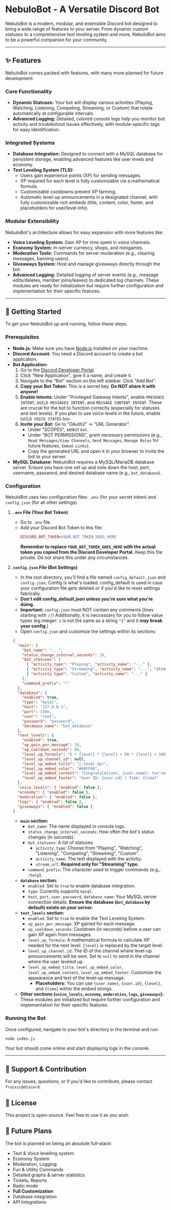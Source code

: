 # NebuloBot - A Versatile Discord Bot


NebuloBot is a modern, modular, and extensible Discord bot designed to bring a wide range of features to your server. From dynamic custom statuses to a comprehensive text leveling system and more, NebuloBot aims to be a powerful companion for your community.

---

## ✨ Features

NebuloBot comes packed with features, with many more planned for future development.

### Core Functionality
*   **Dynamic Statuses:** Your bot will display various activities (Playing, Watching, Listening, Competing, Streaming, or Custom) that rotate automatically at configurable intervals.
*   **Advanced Logging:** Detailed, colored console logs help you monitor bot activity and troubleshoot issues effectively, with module-specific tags for easy identification.

### Integrated Systems
*   **Database Integration:** Designed to connect with a MySQL database for persistent storage, enabling advanced features like user levels and economy.
*   **Text Leveling System (TLS):**
    *   Users gain experience points (XP) for sending messages.
    *   XP required for each level is fully customizable via a mathematical formula.
    *   Customizable cooldowns prevent XP farming.
    *   Automatic level-up announcements in a designated channel, with fully customizable rich embeds (title, content, color, footer, and placeholders for user/level info).

### Modular Extensibility
NebuloBot's architecture allows for easy expansion with more features like:
*   **Voice Leveling System:** Gain XP for time spent in voice channels.
*   **Economy System:** In-server currency, shops, and minigames.
*   **Moderation Tools:** Commands for server moderation (e.g., clearing messages, banning users).
*   **Giveaways System:** Host and manage giveaways directly through the bot.
*   **Advanced Logging:** Detailed logging of server events (e.g., message edits/deletes, member joins/leaves) to dedicated log channels.
These modules are ready for initialization but require further configuration and implementation for their specific features.

---

## 🚀 Getting Started

To get your NebuloBot up and running, follow these steps.

### Prerequisites
*   **Node.js:** Make sure you have [Node.js](https://nodejs.org/en/download/) installed on your machine.
*   **Discord Account:** You need a Discord account to create a bot application.
*   **Bot Application:**
    1.  Go to the [Discord Developer Portal](https://discord.com/developers/applications).
    2.  Click "New Application", give it a name, and create it.
    3.  Navigate to the "Bot" section on the left sidebar. Click "Add Bot".
    4.  **Copy your Bot Token:** This is a secret key. **Do NOT share it with anyone!**
    5.  **Enable Intents:** Under "Privileged Gateway Intents", enable `PRESENCE INTENT`, `GUILD MESSAGES INTENT`, and `MESSAGE CONTENT INTENT`. These are crucial for the bot to function correctly (especially for statuses and text levels). If you plan to use voice levels in the future, enable `GUILD VOICE STATES` too.
    6.  **Invite your Bot:** Go to "OAuth2" -> "URL Generator".
        *   Under "SCOPES", select `bot`.
        *   Under "BOT PERMISSIONS", grant necessary permissions (e.g., `Read Messages/View Channels`, `Send Messages`, `Manage Roles` for future features, `Embed Links`).
        *   Copy the generated URL and open it in your browser to invite the bot to your server.
*   **MySQL Database:** NebuloBot requires a MySQL/MariaDB database server. Ensure you have one set up and note down the host, port, username, password, and desired database name (e.g., `bot_database`).

### Configuration
NebuloBot uses two configuration files: `.env` (for your secret token) and `config.json` (for all other settings).

1.  **`.env` File (Your Bot Token)**
    *   Go to `.env` file.
    *   Add your Discord Bot Token to this file:
        ```ini
        DISCORD_BOT_TOKEN=YOUR_BOT_TOKEN_GOES_HERE
        ```
        **Remember to replace `YOUR_BOT_TOKEN_GOES_HERE` with the actual token you copied from the Discord Developer Portal.** Keep this file private. Do not share this under any circumstances.

2.  **`config.json` File (Bot Settings)**
    *   In the root directory, you'll find a file named `config_default.json` and `config.json`. Config is what's loaded. config_default is used in case your configuration file gets deleted or if you'd like to reset settings fabrically.
    *   **Don't edit config_default.json unless you're sure what you're doing.**
    *   **Important:** `config.json` must NOT contain any comments (lines starting with `//`) Additionally, it is neccessary for you to follow value types (eg integer: `1` is not the same as a string `"1"` and it **may break your config**.)
    *   Open `config.json` and customize the settings within its sections:

    ```json
    {
      "main": {
        "bot_name": "...",
        "status_change_interval_seconds": 10,
        "bot_statuses": [
          { "activity_type": "Playing", "activity_name": "..." },
          { "activity_type": "Streaming", "activity_name": "...", "stream_url": "..." },
          { "activity_type": "Custom", "activity_name": "..." }
        ],
        "command_prefix": "!"
      },
      "database": {
        "enabled": true,
        "type": "mysql",
        "host": "127.0.0.1",
        "port": 3306,
        "user": "root",
        "password": "password",
        "database_name": "bot_database"
      },
      "text_levels": {
        "enabled": true,
        "xp_gain_per_message": 10,
        "xp_cooldown_seconds": 60,
        "level_up_formula": "5 * {level} * {level} + 50 * {level} + 100",
        "level_up_channel_id": null,
        "level_up_embed_title": "🎉 Level Up!",
        "level_up_embed_color": "#00FF00",
        "level_up_embed_content": "Congratulations, {user.name}! You've reached **Level {level}**!",
        "level_up_embed_footer": "User ID: {user.id} | Time: {time}"
      },
      "voice_levels": { "enabled": false },
      "economy": { "enabled": false },
      "moderation": { "enabled": false },
      "logs": { "enabled": false },
      "giveaways": { "enabled": false }
    }
    ```
    *   **`main` section:**
        *   `bot_name`: The name displayed in console logs.
        *   `status_change_interval_seconds`: How often the bot's status changes (in seconds).
        *   `bot_statuses`: A list of statuses.
            *   `activity_type`: Choose from "Playing", "Watching", "Listening", "Competing", "Streaming", "Custom".
            *   `activity_name`: The text displayed with the activity.
            *   `stream_url`: **Required only for "Streaming" type.**
        *   `command_prefix`: The character used to trigger commands (e.g., `!help`).
    *   **`database` section:**
        *   `enabled`: Set to `true` to enable database integration.
        *   `type`: Currently supports `mysql`.
        *   `host`, `port`, `user`, `password`, `database_name`: Your MySQL server connection details. **Ensure the database (`bot_database` by default) exists on your server.**
    *   **`text_levels` section:**
        *   `enabled`: Set to `true` to enable the Text Leveling System.
        *   `xp_gain_per_message`: XP gained for each message.
        *   `xp_cooldown_seconds`: Cooldown (in seconds) before a user can gain XP again from messages.
        *   `level_up_formula`: A mathematical formula to calculate XP needed for the next level. `{level}` is replaced by the target level.
        *   `level_up_channel_id`: The ID of the channel where level-up announcements will be sent. Set to `null` to send in the channel where the user leveled up.
        *   `level_up_embed_title`, `level_up_embed_color`, `level_up_embed_content`, `level_up_embed_footer`: Customize the appearance and text of the level-up message.
            *   **Placeholders:** You can use `{user.name}`, `{user.id}`, `{level}`, and `{time}` within the embed strings.
    *   **Other sections (`voice_levels`, `economy`, `moderation`, `logs`, `giveaways`):** These modules are initialized but require further configuration and implementation for their specific features.

### Running the Bot
Once configured, navigate to your bot's directory in the terminal and run:
```bash
node index.js
```
Your bot should come online and start displaying logs in the console.

---

## 🤝 Support & Contribution
For any issues, questions, or if you'd like to contribute, please contact `frozxic@discord`.

## 📜 License
This project is open-source. Feel free to use it as you wish. 

## 🚀 Future Plans
The bot is planned on being an absolute full-stack:
   * Text & Voice levelling system
   * Economy System
   * Moderation, Logging
   * Fun & Utility Commands
   * Detailed graphs & server statistics
   * Tickets, Reports
   * Radio mode
   * **Full Customization**
   * Database integration
   * API Integrations